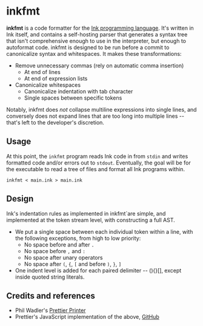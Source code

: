 # inkfmt

**inkfmt** is a code formatter for the [Ink programming language](https://github.com/thesephist/ink). It's written in Ink itself, and contains a self-hosting parser that generates a syntax tree that isn't comprehensive enough to use in the interpreter, but enough to autoformat code. inkfmt is designed to be run before a commit to canonicalize syntax and whitespaces. It makes these transformations:

- Remove unnecessary commas (rely on automatic comma insertion)
	- At end of lines
	- At end of expression lists
- Canonicalize whitespaces
    - Canonicalize indentation with tab character
    - Single spaces between specific tokens

Notably, inkfmt does _not_ collapse multiline expressions into single lines, and conversely does not expand lines that are too long into multiple lines -- that's left to the developer's discretion.

## Usage

At this point, the `inkfmt` program reads Ink code in from `stdin` and writes formatted code and/or errors out to `stdout`. Eventually, the goal will be for the executable to read a tree of files and format all Ink programs within.

```
inkfmt < main.ink > main.ink
```

## Design

Ink's indentation rules as implemented in inkfmt`are simple, and implemented at the token stream level, with constructing a full AST.

- We put a single space between each individual token within a line, with the following exceptions, from high to low priority:
	- No space before and after `.`
	- No space before `,` and `:`
	- No space after unary operators
	- No space after `(`, `{`, `[` and before `)`, `}`, `]` 
- One indent level is added for each paired delimiter -- (){}[], except inside quoted string literals.

## Credits and references

- Phil Wadler's [Prettier Printer](https://homepages.inf.ed.ac.uk/wadler/papers/prettier/prettier.pdf)
- Prettier's JavaScript implementation of the above, [GitHub](https://github.com/prettier/prettier-printer)
